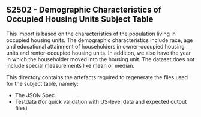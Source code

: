 ## S2502 - Demographic Characteristics of Occupied Housing Units Subject Table

This import is based on the characteristics of the population living in occupied housing units. The demographic characteristics include race, age and educational attainment of householders in owner-occupied housing units and renter-occupied housing units. In addition, we also have the year in which the householder moved into the housing unit. The dataset does not include special measurements like mean or median. 

This directory contains the artefacts required to regenerate the files used for the subject table, namely:
- The JSON Spec
- Testdata (for quick validation with US-level data and expected output files)
